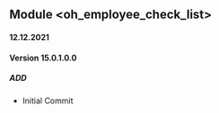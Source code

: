 ## Module <oh_employee_check_list>

#### 12.12.2021
#### Version 15.0.1.0.0
##### ADD
- Initial Commit
